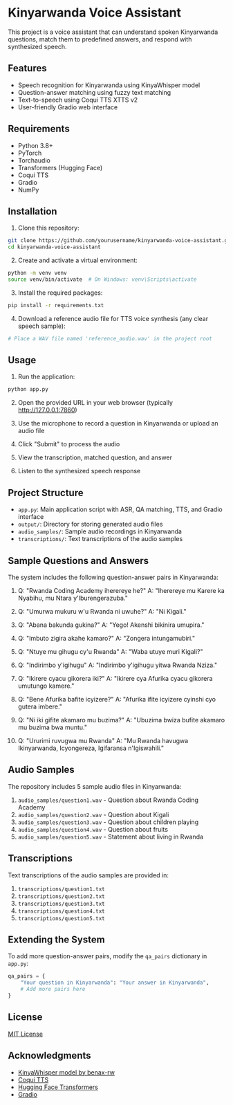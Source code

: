 # Kinyarwanda Voice Assistant

This project is a voice assistant that can understand spoken Kinyarwanda questions, match them to predefined answers, and respond with synthesized speech.

## Features

- Speech recognition for Kinyarwanda using KinyaWhisper model
- Question-answer matching using fuzzy text matching
- Text-to-speech using Coqui TTS XTTS v2
- User-friendly Gradio web interface

## Requirements

- Python 3.8+
- PyTorch
- Torchaudio
- Transformers (Hugging Face)
- Coqui TTS
- Gradio
- NumPy

## Installation

1. Clone this repository:
```bash
git clone https://github.com/yourusername/kinyarwanda-voice-assistant.git
cd kinyarwanda-voice-assistant
```

2. Create and activate a virtual environment:
```bash
python -m venv venv
source venv/bin/activate  # On Windows: venv\Scripts\activate
```

3. Install the required packages:
```bash
pip install -r requirements.txt
```

4. Download a reference audio file for TTS voice synthesis (any clear speech sample):
```bash
# Place a WAV file named 'reference_audio.wav' in the project root
```

## Usage

1. Run the application:
```bash
python app.py
```

2. Open the provided URL in your web browser (typically http://127.0.0.1:7860)

3. Use the microphone to record a question in Kinyarwanda or upload an audio file

4. Click "Submit" to process the audio

5. View the transcription, matched question, and answer

6. Listen to the synthesized speech response

## Project Structure

- `app.py`: Main application script with ASR, QA matching, TTS, and Gradio interface
- `output/`: Directory for storing generated audio files
- `audio_samples/`: Sample audio recordings in Kinyarwanda
- `transcriptions/`: Text transcriptions of the audio samples

## Sample Questions and Answers

The system includes the following question-answer pairs in Kinyarwanda:

1. Q: "Rwanda Coding Academy iherereye he?"
   A: "Iherereye mu Karere ka Nyabihu, mu Ntara y'Iburengerazuba."

2. Q: "Umurwa mukuru w'u Rwanda ni uwuhe?"
   A: "Ni Kigali."

3. Q: "Abana bakunda gukina?"
   A: "Yego! Akenshi bikinira umupira."

4. Q: "Imbuto zigira akahe kamaro?"
   A: "Zongera intungamubiri."

5. Q: "Ntuye mu gihugu cy'u Rwanda"
   A: "Waba utuye muri Kigali?"

6. Q: "Indirimbo y'igihugu"
   A: "Indirimbo y'igihugu yitwa Rwanda Nziza."

7. Q: "Ikirere cyacu gikorera iki?"
   A: "Ikirere cya Afurika cyacu gikorera umutungo kamere."

8. Q: "Bene Afurika bafite icyizere?"
   A: "Afurika ifite icyizere cyinshi cyo gutera imbere."

9. Q: "Ni iki gifite akamaro mu buzima?"
   A: "Ubuzima bwiza bufite akamaro mu buzima bwa muntu."

10. Q: "Ururimi ruvugwa mu Rwanda"
    A: "Mu Rwanda havugwa Ikinyarwanda, Icyongereza, Igifaransa n'Igiswahili."

## Audio Samples

The repository includes 5 sample audio files in Kinyarwanda:

1. `audio_samples/question1.wav` - Question about Rwanda Coding Academy
2. `audio_samples/question2.wav` - Question about Kigali
3. `audio_samples/question3.wav` - Question about children playing
4. `audio_samples/question4.wav` - Question about fruits
5. `audio_samples/question5.wav` - Statement about living in Rwanda

## Transcriptions

Text transcriptions of the audio samples are provided in:

1. `transcriptions/question1.txt`
2. `transcriptions/question2.txt`
3. `transcriptions/question3.txt`
4. `transcriptions/question4.txt`
5. `transcriptions/question5.txt`

## Extending the System

To add more question-answer pairs, modify the `qa_pairs` dictionary in `app.py`:

```python
qa_pairs = {
    "Your question in Kinyarwanda": "Your answer in Kinyarwanda",
    # Add more pairs here
}
```

## License

[MIT License](LICENSE)

## Acknowledgments

- [KinyaWhisper model by benax-rw](https://huggingface.co/benax-rw/KinyaWhisper)
- [Coqui TTS](https://github.com/coqui-ai/TTS)
- [Hugging Face Transformers](https://github.com/huggingface/transformers)
- [Gradio](https://github.com/gradio-app/gradio)